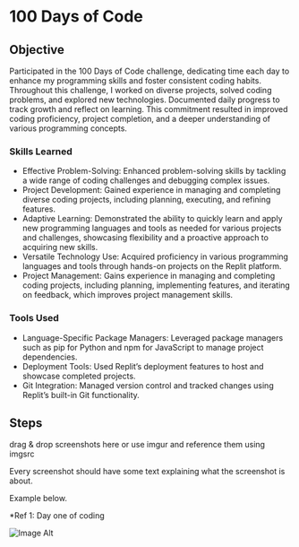 # 100 Days of Code

## Objective


Participated in the 100 Days of Code challenge, dedicating time each day to enhance my programming skills and foster consistent coding habits. Throughout this challenge, I worked on diverse projects, solved coding problems, and explored new technologies. Documented daily progress to track growth and reflect on learning. This commitment resulted in improved coding proficiency, project completion, and a deeper understanding of various programming concepts.

### Skills Learned


- Effective Problem-Solving: Enhanced problem-solving skills by tackling a wide range of coding challenges and debugging complex issues.
- Project Development: Gained experience in managing and completing diverse coding projects, including planning, executing, and refining features.
- Adaptive Learning: Demonstrated the ability to quickly learn and apply new programming languages and tools as needed for various projects and challenges, showcasing flexibility and a proactive approach to acquiring new skills.
- Versatile Technology Use: Acquired proficiency in various programming languages and tools through hands-on projects on the Replit platform.
- Project Management: Gains experience in managing and completing coding projects, including planning, implementing features, and iterating on feedback, which improves project management skills.

### Tools Used


- Language-Specific Package Managers: Leveraged package managers such as pip for Python and npm for JavaScript to manage project dependencies.
- Deployment Tools: Used Replit’s deployment features to host and showcase completed projects.
- Git Integration: Managed version control and tracked changes using Replit’s built-in Git functionality.

## Steps
drag & drop screenshots here or use imgur and reference them using imgsrc

Every screenshot should have some text explaining what the screenshot is about.

Example below.

*Ref 1: Day one of coding

![Image Alt](![image](https://github.com/user-attachments/assets/c236c9d6-8975-4f74-b121-beea3d653b30)
)
